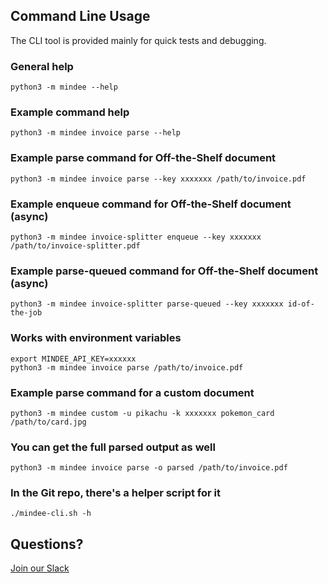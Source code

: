 ## Command Line Usage
The CLI tool is provided mainly for quick tests and debugging.

### General help

```shell
python3 -m mindee --help
```

### Example command help

```shell
python3 -m mindee invoice parse --help
```

### Example parse command for Off-the-Shelf document

```shell
python3 -m mindee invoice parse --key xxxxxxx /path/to/invoice.pdf
```

### Example enqueue command for Off-the-Shelf document (async)

```shell
python3 -m mindee invoice-splitter enqueue --key xxxxxxx /path/to/invoice-splitter.pdf
```

### Example parse-queued command for Off-the-Shelf document (async)

```shell
python3 -m mindee invoice-splitter parse-queued --key xxxxxxx id-of-the-job
```

### Works with environment variables

```shell
export MINDEE_API_KEY=xxxxxx
python3 -m mindee invoice parse /path/to/invoice.pdf
```

### Example parse command for a custom document

```shell
python3 -m mindee custom -u pikachu -k xxxxxxx pokemon_card /path/to/card.jpg
```

### You can get the full parsed output as well

```shell
python3 -m mindee invoice parse -o parsed /path/to/invoice.pdf
```

### In the Git repo, there's a helper script for it

```shell
./mindee-cli.sh -h
```

## Questions?
[Join our Slack](https://join.slack.com/t/mindee-community/shared_invite/zt-1jv6nawjq-FDgFcF2T5CmMmRpl9LLptw)

